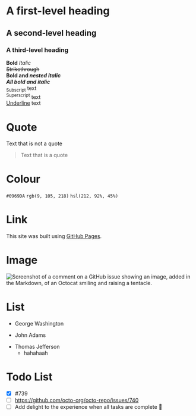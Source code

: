 # A first-level heading
## A second-level heading
### A third-level heading
**Bold**
_Italic_  
~~Strikethrough~~  
**Bold and _nested italic_**  
***All bold and italic***  
<sub>Subscript</sub> text  
<sup>Superscript</sup> text  
<ins>Underline</ins> text  

# Quote
Text that is not a quote
> Text that is a quote

# Colour
`#0969DA`
`rgb(9, 105, 218)`
`hsl(212, 92%, 45%)`

# Link
This site was built using [GitHub Pages](https://pages.github.com/).

# Image
![Screenshot of a comment on a GitHub issue showing an image, added in the Markdown, of an Octocat smiling and raising a tentacle.](https://myoctocat.com/assets/images/base-octocat.svg)

# List
- George Washington
* John Adams
+ Thomas Jefferson
  - hahahaah

# Todo List
- [X] #739
- [ ] https://github.com/octo-org/octo-repo/issues/740
- [ ] Add delight to the experience when all tasks are complete :tada:
